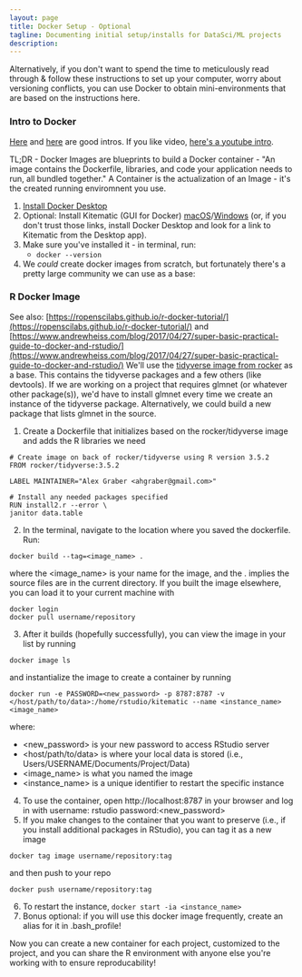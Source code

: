```yaml
---
layout: page
title: Docker Setup - Optional
tagline: Documenting initial setup/installs for DataSci/ML projects
description:
---
```


Alternatively, if you don't want to spend the time to meticulously read through & follow these instructions to set up your computer, worry about versioning conflicts, you can use Docker to obtain mini-environments that are based on the instructions here. 

### Intro to Docker
[Here](https://towardsdatascience.com/learn-enough-docker-to-be-useful-b7ba70caeb4b) and [here](https://towardsdatascience.com/docker-for-data-science-4901f35d7cf9) are good intros.  If you like video, [here's a youtube intro](https://www.youtube.com/watch?time_continue=25&v=oO8n3y23b6M).

TL;DR - Docker Images are blueprints to build a Docker container - "An image contains the Dockerfile, libraries, and code your application needs to run, all bundled together."  A Container is the actualization of an Image - it's the created running enviromnent you use.

1. [Install Docker Desktop](https://docs.docker.com/install/) 
2. Optional: Install Kitematic (GUI for Docker) [macOS](https://download.docker.com/kitematic/Kitematic-Mac.zip)/[Windows](https://download.docker.com/kitematic/Kitematic-Windows.zip) (or, if you don't trust those links, install Docker Desktop and look for a link to Kitematic from the Desktop app).
3. Make sure you've installed it - in terminal, run:
   * `docker --version`
4. We *could* create docker images from scratch, but fortunately there's a pretty large community we can use as a base:

### R Docker Image
See also: [https://ropenscilabs.github.io/r-docker-tutorial/](https://ropenscilabs.github.io/r-docker-tutorial/) and [https://www.andrewheiss.com/blog/2017/04/27/super-basic-practical-guide-to-docker-and-rstudio/](https://www.andrewheiss.com/blog/2017/04/27/super-basic-practical-guide-to-docker-and-rstudio/)
We'll use the [tidyverse image from rocker](https://hub.docker.com/r/rocker/tidyverse) as a base.  This contains the tidyverse packages and a few others (like devtools).  If we are working on a project that requires glmnet (or whatever other package(s)), we'd have to install glmnet every time we create an instance of the tidyverse package.  Alternatively, we could build a new package that lists glmnet in the source.

1. Create a Dockerfile that initializes based on the rocker/tidyverse image and adds the R libraries we need

  ```
  # Create image on back of rocker/tidyverse using R version 3.5.2
  FROM rocker/tidyverse:3.5.2

  LABEL MAINTAINER="Alex Graber <ahgraber@gmail.com>"

  # Install any needed packages specified
  RUN install2.r --error \
  janitor data.table
  ```
  
2. In the terminal, navigate to the location where you saved the dockerfile. Run:

  ```
  docker build --tag=<image_name> .
  ```
  
  where the <image_name> is your name for the image, and the . implies the source files are in the current directory.
  If you built the image elsewhere, you can load it to your current machine with
  
  ```
  docker login
  docker pull username/repository
  ```
  
3. After it builds (hopefully successfully), you can view the image in your list by running

  ```
  docker image ls
  ```
  
  and instantialize the image to create a container by running
  
  ```
  docker run -e PASSWORD=<new_password> -p 8787:8787 -v </host/path/to/data>:/home/rstudio/kitematic --name <instance_name> <image_name>
  ```
  
  where:
  * <new_password> is your new password to access RStudio server 
  * <host/path/to/data> is where your local data is stored (i.e., Users/USERNAME/Documents/Project/Data)
  * <image_name> is what you named the image
  * <instance_name> is a unique identifier to restart the specific instance
4. To use the container, open http://localhost:8787 in your browser and log in with username: rstudio password:<new_password>
5. If you make changes to the container that you want to preserve (i.e., if you install additional packages in RStudio), you can tag it as a new image 

```
docker tag image username/repository:tag
```

and then push to your repo

```
docker push username/repository:tag
```

6. To restart the instance, `docker start -ia <instance_name>`
7. Bonus optional: if you will use this docker image frequently, create an alias for it in .bash_profile!

Now you can create a new container for each project, customized to the project, and you can share the R environment with anyone else you're working with to ensure reproducability!
